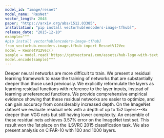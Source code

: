 ```yaml
---
model_id: "image/resnet"
model_name: "ResNet" 
vector_length: 2048 
paper: "https://arxiv.org/abs/1512.03385",
installation: "pip install vectorhub[encoders-image-tfhub]",
release_date: "2015-12-10"
example="""
#pip install vectorhub[encoders-image-tfhub]
from vectorhub.encoders.image.tfhub import ResnetV12Vec
model = ResnetV12Vec()
sample = model.read('https://getvectorai.com/assets/hub-logo-with-text.png')
model.encode(sample)"""
---
```


Deeper neural networks are more difficult to train. We present a residual learning framework to ease the training of networks that are substantially deeper than those used previously. We explicitly reformulate the layers as learning residual functions with reference to the layer inputs, instead of learning unreferenced functions. We provide comprehensive empirical evidence showing that these residual networks are easier to optimize, and can gain accuracy from considerably increased depth. On the ImageNet dataset we evaluate residual nets with a depth of up to 152 layers---8x deeper than VGG nets but still having lower complexity. An ensemble of these residual nets achieves 3.57% error on the ImageNet test set. This result won the 1st place on the ILSVRC 2015 classification task. We also present analysis on CIFAR-10 with 100 and 1000 layers.
